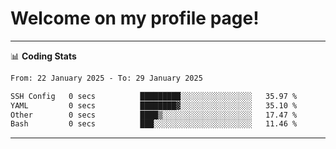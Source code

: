 # Welcome on my profile page!
<!-- print(("dralla"[::-1]+"s").capitalize()) -->

<!-- ---
👨🏻‍💻 **Busy With**
* Learning new Skills.
* Building small Projects.
* Being helpful. -->

---
📊 **Coding Stats**
<!--START_SECTION:waka-->

```txt
From: 22 January 2025 - To: 29 January 2025

SSH Config   0 secs          █████████░░░░░░░░░░░░░░░░   35.97 %
YAML         0 secs          ████████▓░░░░░░░░░░░░░░░░   35.10 %
Other        0 secs          ████▒░░░░░░░░░░░░░░░░░░░░   17.47 %
Bash         0 secs          ███░░░░░░░░░░░░░░░░░░░░░░   11.46 %
```

<!--END_SECTION:waka-->
---
